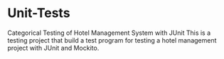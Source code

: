 # Unit-Tests
Categorical Testing of Hotel Management System with JUnit
This is a testing project that build a test program for testing a hotel management project with JUnit and Mockito.

